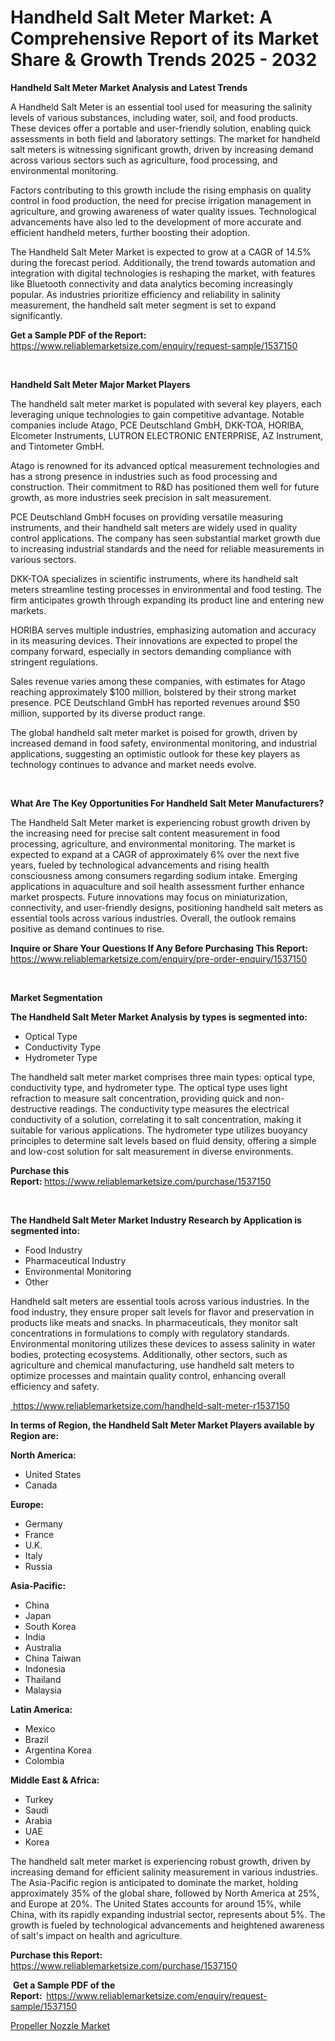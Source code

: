 <p><h1>Handheld Salt Meter Market: A Comprehensive Report of its Market Share & Growth Trends 2025 - 2032</h1></p><p><strong>Handheld Salt Meter Market Analysis and Latest Trends</strong></p>
<p><p>A Handheld Salt Meter is an essential tool used for measuring the salinity levels of various substances, including water, soil, and food products. These devices offer a portable and user-friendly solution, enabling quick assessments in both field and laboratory settings. The market for handheld salt meters is witnessing significant growth, driven by increasing demand across various sectors such as agriculture, food processing, and environmental monitoring.</p><p>Factors contributing to this growth include the rising emphasis on quality control in food production, the need for precise irrigation management in agriculture, and growing awareness of water quality issues. Technological advancements have also led to the development of more accurate and efficient handheld meters, further boosting their adoption. </p><p>The Handheld Salt Meter Market is expected to grow at a CAGR of 14.5% during the forecast period. Additionally, the trend towards automation and integration with digital technologies is reshaping the market, with features like Bluetooth connectivity and data analytics becoming increasingly popular. As industries prioritize efficiency and reliability in salinity measurement, the handheld salt meter segment is set to expand significantly.</p></p>
<p><strong>Get a Sample PDF of the Report:&nbsp;</strong> <a href="https://www.reliablemarketsize.com/enquiry/request-sample/1537150?utm_campaign=2212&utm_medium=2&utm_source=Github&utm_content=ia&utm_term=22022025&utm_id=handheld-salt-meter">https://www.reliablemarketsize.com/enquiry/request-sample/1537150</a></p>
<p>&nbsp;</p>
<p><strong>Handheld Salt Meter Major Market Players</strong></p>
<p><p>The handheld salt meter market is populated with several key players, each leveraging unique technologies to gain competitive advantage. Notable companies include Atago, PCE Deutschland GmbH, DKK-TOA, HORIBA, Elcometer Instruments, LUTRON ELECTRONIC ENTERPRISE, AZ Instrument, and Tintometer GmbH.</p><p>Atago is renowned for its advanced optical measurement technologies and has a strong presence in industries such as food processing and construction. Their commitment to R&D has positioned them well for future growth, as more industries seek precision in salt measurement.</p><p>PCE Deutschland GmbH focuses on providing versatile measuring instruments, and their handheld salt meters are widely used in quality control applications. The company has seen substantial market growth due to increasing industrial standards and the need for reliable measurements in various sectors.</p><p>DKK-TOA specializes in scientific instruments, where its handheld salt meters streamline testing processes in environmental and food testing. The firm anticipates growth through expanding its product line and entering new markets.</p><p>HORIBA serves multiple industries, emphasizing automation and accuracy in its measuring devices. Their innovations are expected to propel the company forward, especially in sectors demanding compliance with stringent regulations.</p><p>Sales revenue varies among these companies, with estimates for Atago reaching approximately $100 million, bolstered by their strong market presence. PCE Deutschland GmbH has reported revenues around $50 million, supported by its diverse product range.</p><p>The global handheld salt meter market is poised for growth, driven by increased demand in food safety, environmental monitoring, and industrial applications, suggesting an optimistic outlook for these key players as technology continues to advance and market needs evolve.</p></p>
<p>&nbsp;</p>
<p><strong>What Are The Key Opportunities For Handheld Salt Meter Manufacturers?</strong></p>
<p><p>The Handheld Salt Meter market is experiencing robust growth driven by the increasing need for precise salt content measurement in food processing, agriculture, and environmental monitoring. The market is expected to expand at a CAGR of approximately 6% over the next five years, fueled by technological advancements and rising health consciousness among consumers regarding sodium intake. Emerging applications in aquaculture and soil health assessment further enhance market prospects. Future innovations may focus on miniaturization, connectivity, and user-friendly designs, positioning handheld salt meters as essential tools across various industries. Overall, the outlook remains positive as demand continues to rise.</p></p>
<p><strong>Inquire or Share Your Questions If Any Before Purchasing This Report:</strong> <a href="https://www.reliablemarketsize.com/enquiry/pre-order-enquiry/1537150?utm_campaign=2212&utm_medium=2&utm_source=Github&utm_content=ia&utm_term=22022025&utm_id=handheld-salt-meter">https://www.reliablemarketsize.com/enquiry/pre-order-enquiry/1537150</a></p>
<p>&nbsp;</p>
<p><strong>Market Segmentation</strong></p>
<p><strong>The Handheld Salt Meter Market Analysis by types is segmented into:</strong></p>
<p><ul><li>Optical Type</li><li>Conductivity Type</li><li>Hydrometer Type</li></ul></p>
<p><p>The handheld salt meter market comprises three main types: optical type, conductivity type, and hydrometer type. The optical type uses light refraction to measure salt concentration, providing quick and non-destructive readings. The conductivity type measures the electrical conductivity of a solution, correlating it to salt concentration, making it suitable for various applications. The hydrometer type utilizes buoyancy principles to determine salt levels based on fluid density, offering a simple and low-cost solution for salt measurement in diverse environments.</p></p>
<p><strong>Purchase this Report:&nbsp;</strong><a href="https://www.reliablemarketsize.com/purchase/1537150?utm_campaign=2212&utm_medium=2&utm_source=Github&utm_content=ia&utm_term=22022025&utm_id=handheld-salt-meter">https://www.reliablemarketsize.com/purchase/1537150</a></p>
<p>&nbsp;</p>
<p><strong>The Handheld Salt Meter Market Industry Research by Application is segmented into:</strong></p>
<p><ul><li>Food Industry</li><li>Pharmaceutical Industry</li><li>Environmental Monitoring</li><li>Other</li></ul></p>
<p><p>Handheld salt meters are essential tools across various industries. In the food industry, they ensure proper salt levels for flavor and preservation in products like meats and snacks. In pharmaceuticals, they monitor salt concentrations in formulations to comply with regulatory standards. Environmental monitoring utilizes these devices to assess salinity in water bodies, protecting ecosystems. Additionally, other sectors, such as agriculture and chemical manufacturing, use handheld salt meters to optimize processes and maintain quality control, enhancing overall efficiency and safety.</p></p>
<p><a href="https://www.reliablemarketsize.com/handheld-salt-meter-r1537150?utm_campaign=2212&utm_medium=2&utm_source=Github&utm_content=ia&utm_term=22022025&utm_id=handheld-salt-meter">&nbsp;https://www.reliablemarketsize.com/handheld-salt-meter-r1537150</a></p>
<p><strong>In terms of Region, the Handheld Salt Meter Market Players available by Region are:</strong></p>
<p>
    <p> <strong> North America: </strong>
        <ul>
            <li>United States</li>
            <li>Canada</li>
        </ul>
        </p> 
    <p> <strong> Europe: </strong>
        <ul>
            <li>Germany</li>
            <li>France</li>
            <li>U.K.</li>
            <li>Italy</li>
            <li>Russia</li>
        </ul>
        </p> 
    <p> <strong> Asia-Pacific: </strong>
        <ul>
            <li>China</li>
            <li>Japan</li>
            <li>South Korea</li>
            <li>India</li>
            <li>Australia</li>
            <li>China Taiwan</li>
            <li>Indonesia</li>
            <li>Thailand</li>
            <li>Malaysia</li>
        </ul>
        </p> 
    <p> <strong> Latin America: </strong>
        <ul>
            <li>Mexico</li>
            <li>Brazil</li>
            <li>Argentina Korea</li>
            <li>Colombia</li>
        </ul>
        </p> 
    <p> <strong> Middle East & Africa: </strong>
        <ul>
            <li>Turkey</li>
            <li>Saudi</li>
            <li>Arabia</li>
            <li>UAE</li>
            <li>Korea</li>
        </ul>
    </p>
    </p>
<p><p>The handheld salt meter market is experiencing robust growth, driven by increasing demand for efficient salinity measurement in various industries. The Asia-Pacific region is anticipated to dominate the market, holding approximately 35% of the global share, followed by North America at 25%, and Europe at 20%. The United States accounts for around 15%, while China, with its rapidly expanding industrial sector, represents about 5%. The growth is fueled by technological advancements and heightened awareness of salt's impact on health and agriculture.</p></p>
<p><strong>Purchase this Report: </strong><a href="https://www.reliablemarketsize.com/purchase/1537150?utm_campaign=2212&utm_medium=2&utm_source=Github&utm_content=ia&utm_term=22022025&utm_id=handheld-salt-meter">https://www.reliablemarketsize.com/purchase/1537150</a></p>
<p>&nbsp;<strong>Get a Sample PDF of the Report:&nbsp;&nbsp;</strong><a href="https://www.reliablemarketsize.com/enquiry/request-sample/1537150?utm_campaign=2212&utm_medium=2&utm_source=Github&utm_content=ia&utm_term=22022025&utm_id=handheld-salt-meter">https://www.reliablemarketsize.com/enquiry/request-sample/1537150</a></p>
<p><strong></strong></p>
<p><p><a href="https://github.com/gullattedenna/Market-Research-Report-List-1/blob/main/propeller-nozzle-market.md?utm_campaign=2212&utm_medium=2&utm_source=Github&utm_content=ia&utm_term=22022025&utm_id=handheld-salt-meter">Propeller Nozzle Market</a></p></p>
